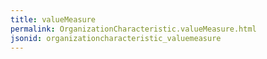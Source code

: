 ```yaml
---
title: valueMeasure
permalink: OrganizationCharacteristic.valueMeasure.html
jsonid: organizationcharacteristic_valuemeasure
---
```

